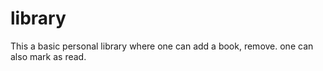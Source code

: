 # library

This a basic personal library where one can add a book, remove. one can also mark as read.